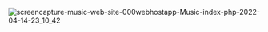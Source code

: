 ![screencapture-music-web-site-000webhostapp-Music-index-php-2022-04-14-23_10_42](https://user-images.githubusercontent.com/82975802/163455788-ecfdf452-08db-4f89-89fd-c3e472cced23.png)
